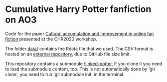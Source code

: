 # Cumulative Harry Potter fanfiction on AO3

Code for the paper [Cultural accumulation and improvement in online fan fiction](https://osf.io/4wjnm/)
presented at the CHR2020 workshop.

The folder [data/](data) contains the Rdata file that we used. The CSV format
is hosted on an [external repository](https://osf.io/frm5n/), due to GitHub file size limit.

This repository contains a submodule [\linked-potter](linked-potter), if you clone
it you need to load the submodule content, too. This is not automatically done 
by 'git clone', you need to run 'git submodule init' in the terminal.